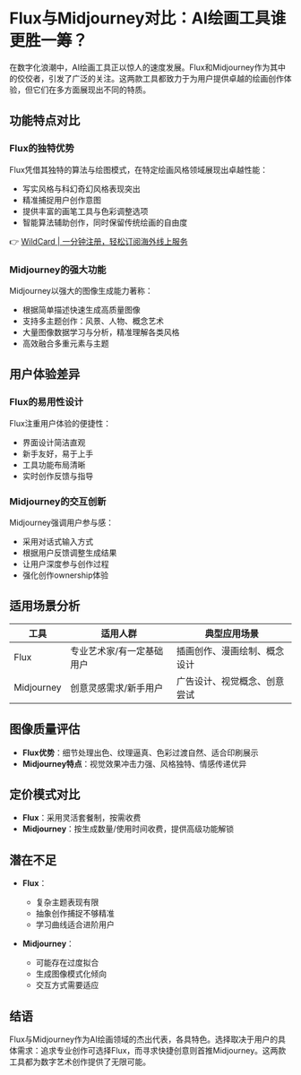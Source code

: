 # Flux与Midjourney对比：AI绘画工具谁更胜一筹？

在数字化浪潮中，AI绘画工具正以惊人的速度发展。Flux和Midjourney作为其中的佼佼者，引发了广泛的关注。这两款工具都致力于为用户提供卓越的绘画创作体验，但它们在多方面展现出不同的特质。

## 功能特点对比

### Flux的独特优势
Flux凭借其独特的算法与绘图模式，在特定绘画风格领域展现出卓越性能：

- 写实风格与科幻奇幻风格表现突出  
- 精准捕捉用户创作意图
- 提供丰富的画笔工具与色彩调整选项
- 智能算法辅助创作，同时保留传统绘画的自由度

👉 [WildCard | 一分钟注册，轻松订阅海外线上服务](https://bbtdd.com/WildCard)

### Midjourney的强大功能
Midjourney以强大的图像生成能力著称：

- 根据简单描述快速生成高质量图像
- 支持多主题创作：风景、人物、概念艺术
- 大量图像数据学习与分析，精准理解各类风格
- 高效融合多重元素与主题

## 用户体验差异

### Flux的易用性设计
Flux注重用户体验的便捷性：

- 界面设计简洁直观
- 新手友好，易于上手
- 工具功能布局清晰
- 实时创作反馈与指导

### Midjourney的交互创新
Midjourney强调用户参与感：

- 采用对话式输入方式
- 根据用户反馈调整生成结果
- 让用户深度参与创作过程
- 强化创作ownership体验

## 适用场景分析

| 工具 | 适用人群 | 典型应用场景 |
|------|----------|--------------|
| Flux | 专业艺术家/有一定基础用户 | 插画创作、漫画绘制、概念设计 |
| Midjourney | 创意灵感需求/新手用户 | 广告设计、视觉概念、创意尝试 |

## 图像质量评估

- **Flux优势**：细节处理出色、纹理逼真、色彩过渡自然、适合印刷展示
- **Midjourney特点**：视觉效果冲击力强、风格独特、情感传递优异

## 定价模式对比

- **Flux**：采用灵活套餐制，按需收费
- **Midjourney**：按生成数量/使用时间收费，提供高级功能解锁

## 潜在不足

- **Flux**：
  - 复杂主题表现有限
  - 抽象创作捕捉不够精准
  - 学习曲线适合进阶用户

- **Midjourney**：
  - 可能存在过度拟合
  - 生成图像模式化倾向
  - 交互方式需要适应

## 结语

Flux与Midjourney作为AI绘画领域的杰出代表，各具特色。选择取决于用户的具体需求：追求专业创作可选择Flux，而寻求快捷创意则首推Midjourney。这两款工具都为数字艺术创作提供了无限可能。